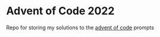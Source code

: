 # Advent of Code 2022

Repo for storing my solutions to the [advent of code](https://adventofcode.com/) prompts
